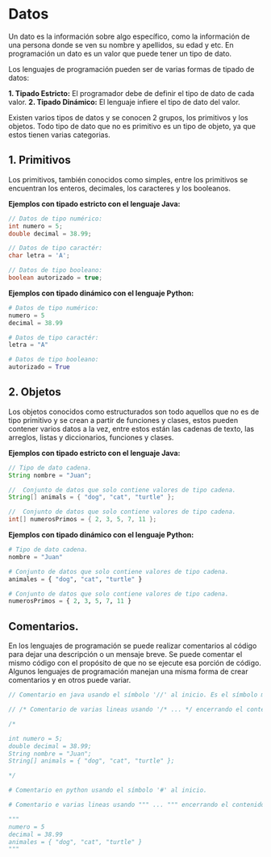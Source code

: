 # Datos

Un dato es la información sobre algo específico, como la información de una persona donde se ven su nombre y apellidos, su edad y etc.
En programación un dato es un valor que puede tener un tipo de dato.

Los lenguajes de programación pueden ser de varias formas de tipado de datos:

**1. Tipado Estricto:** El programador debe de definir el tipo de dato de cada valor.
**2. Tipado Dinámico:** El lenguaje infiere el tipo de dato del valor.

Existen varios tipos de datos y se conocen 2 grupos, los primitivos y los objetos. Todo tipo de dato que no es primitivo es un tipo de objeto, ya que estos tienen varias categorias.

## 1. Primitivos

Los primitivos, también conocidos como simples, entre los primitivos se encuentran los enteros, decimales, los caracteres y los booleanos.

**Ejemplos con tipado estricto con el lenguaje Java:**
```java
// Datos de tipo numérico:
int numero = 5;
double decimal = 38.99;

// Datos de tipo caractér:
char letra = 'A';

// Datos de tipo booleano:
boolean autorizado = true;
```

**Ejemplos con tipado dinámico con el lenguaje Python:**

```python
# Datos de tipo numérico:
numero = 5
decimal = 38.99

# Datos de tipo caractér:
letra = "A"

# Datos de tipo booleano:
autorizado = True
```

## 2. Objetos

Los objetos conocidos como estructurados son todo aquellos que no es de tipo primitivo y se crean a partir de funciones y clases, estos pueden contener varios datos a la vez, entre estos están las cadenas de texto, las arreglos, listas y diccionarios, funciones y clases.

**Ejemplos con tipado estricto con el lenguaje Java:**

```java
// Tipo de dato cadena.
String nombre = "Juan";

//  Conjunto de datos que solo contiene valores de tipo cadena.
String[] animals = { "dog", "cat", "turtle" };

//  Conjunto de datos que solo contiene valores de tipo cadena.
int[] numerosPrimos = { 2, 3, 5, 7, 11 };
```


**Ejemplos con tipado dinámico con el lenguaje Python:**

```python
# Tipo de dato cadena.
nombre = "Juan"

# Conjunto de datos que solo contiene valores de tipo cadena.
animales = { "dog", "cat", "turtle" }

# Conjunto de datos que solo contiene valores de tipo cadena.
numerosPrimos = { 2, 3, 5, 7, 11 }
```

## Comentarios.

En los lenguajes de programación se puede realizar comentarios al código para dejar una descripción o un mensaje breve. Se puede comentar el mismo código con el propósito de que no se ejecute esa porción de código. Algunos lenguajes de programación manejan una misma forma de crear comentarios y en otros puede variar.


```java
// Comentario en java usando el símbolo '//' al inicio. Es el símbolo más habitual en los lenguajes de programación

// /* Comentario de varias lineas usando '/* ... */ encerrando el contenido'

/*

int numero = 5;
double decimal = 38.99;
String nombre = "Juan";
String[] animals = { "dog", "cat", "turtle" };

*/
```

```python
# Comentario en python usando el símbolo '#' al inicio.

# Comentario e varias lineas usando """ ... """ encerrando el contenido.

"""
numero = 5
decimal = 38.99
animales = { "dog", "cat", "turtle" }
"""
```
